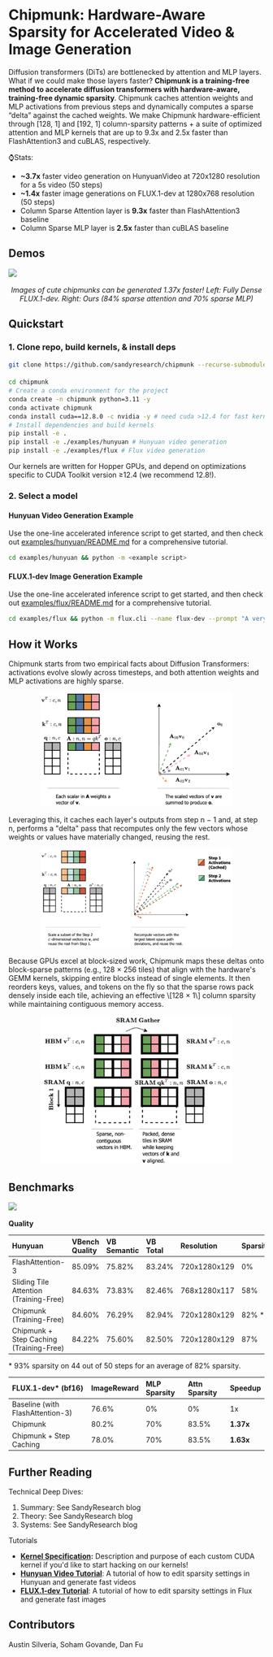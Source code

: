 # Chipmunk: Hardware-Aware Sparsity for Accelerated Video & Image Generation

Diffusion transformers (DiTs) are bottlenecked by attention and MLP layers. What if we could make those layers faster? **Chipmunk is a training-free method to accelerate diffusion transformers with hardware-aware, training-free dynamic sparsity**. Chipmunk caches attention weights and MLP activations from previous steps and dynamically computes a sparse “delta” against the cached weights. We make Chipmunk hardware-efficient through \[128, 1\] and \[192, 1\] column-sparsity patterns \+ a suite of optimized attention and MLP kernels that are up to 9.3x and 2.5x faster than FlashAttention3 and cuBLAS, respectively. 

⌚️Stats:

- **\~3.7x** faster video generation on HunyuanVideo at 720x1280 resolution for a 5s video (50 steps)  
- **\~1.4x** faster image generations on FLUX.1-dev at 1280x768 resolution (50 steps)  
- Column Sparse Attention layer is **9.3x** faster than FlashAttention3 baseline  
- Column Sparse MLP layer is **2.5x** faster than cuBLAS baseline

## Demos


![][comparison]
<p align="center"><i>Images of cute chipmunks can be generated 1.37x faster! Left: Fully Dense FLUX.1-dev. Right: Ours (84% sparse attention and 70% sparse MLP)</i></p>


## Quickstart

### 1\. Clone repo, build kernels, & install deps
```bash
git clone https://github.com/sandyresearch/chipmunk --recurse-submodules --shallow-submodules --depth 1

cd chipmunk
# Create a conda environment for the project
conda create -n chipmunk python=3.11 -y
conda activate chipmunk
conda install cuda==12.8.0 -c nvidia -y # need cuda >12.4 for fast kernel performance!
# Install dependencies and build kernels
pip install -e .
pip install -e ./examples/hunyuan # Hunyuan video generation
pip install -e ./examples/flux # Flux video generation
```

Our kernels are written for Hopper GPUs, and depend on optimizations specific to CUDA Toolkit version ≥12.4 (we recommend 12.8\!).

### 2\. Select a model

#### Hunyuan Video Generation Example

Use the one-line accelerated inference script to get started, and then check out [examples/hunyuan/README.md](examples/hunyuan/README.md) for a comprehensive tutorial.

```bash
cd examples/hunyuan && python -m <example script>
```

#### FLUX.1-dev Image Generation Example

Use the one-line accelerated inference script to get started, and then check out [examples/flux/README.md](examples/flux/README.md) for a comprehensive tutorial.

```bash
cd examples/flux && python -m flux.cli --name flux-dev --prompt "A very cute cartoon chipmunk dressed up as a ninja holding katanas"
```

## How it Works

Chipmunk starts from two empirical facts about Diffusion Transformers: activations evolve slowly across timesteps, and both attention weights and MLP activations are highly sparse.   
<p align="center"><img src="assets/images/howitworks-sum.png" width="75%"></p>
Leveraging this, it caches each layer's outputs from step n − 1 and, at step n, performs a "delta" pass that recomputes only the few vectors whose weights or values have materially changed, reusing the rest.   
<p align="center"><img src="assets/images/howitworks-cache.png" width="75%"></p>
Because GPUs excel at block‑sized work, Chipmunk maps these deltas onto block‑sparse patterns (e.g., 128 × 256 tiles) that align with the hardware's GEMM kernels, skipping entire blocks instead of single elements. It then reorders keys, values, and tokens on the fly so that the sparse rows pack densely inside each tile, achieving an effective \[128 × 1\] column sparsity while maintaining contiguous memory access.   
<p align="center"><img src="assets/images/howitworks-sram.png" width="75%"></p>

## Benchmarks

![][speed]

**Quality**

| Hunyuan | VBench Quality | VB Semantic | VB Total | Resolution | Sparsity | Latency | Speedup |
| :---- | :---- | :---- | :---- | :---- | :---- | :---- | :---- |
| FlashAttention-3 | 85.09% | 75.82% | 83.24% | 720x1280x129 | 0% | 1030s | 1x |
| Sliding Tile Attention (Training-Free) | 84.63% | 73.83% | 82.46% | 768x1280x117 | 58% | 945s \-\> 527s | 1.79x |
| Chipmunk (Training-Free) | 84.60% | 76.29% | 82.94% | 720x1280x129 | 82% \* | 1030s \-\> 477s | 2.16x |
| Chipmunk \+ Step Caching (Training-Free) | 84.22% | 75.60% | 82.50% | 720x1280x129 | 87% | 1030s \-\> 277s | 3.72x |

 \* 93% sparsity on 44 out of 50 steps for an average of 82% sparsity.

| FLUX.1-dev\* (bf16) | ImageReward | MLP Sparsity | Attn Sparsity | Speedup |
| :---- | :---- | :---- | :---- | :---- |
| Baseline (with FlashAttention-3) | 76.6% | 0% | 0% | 1x |
| Chipmunk | 80.2%	 | 70% | 83.5% | **1.37x** |
| Chipmunk \+ Step Caching | 78.0% | 70% | 83.5% | **1.63x** |

## Further Reading

Technical Deep Dives:

1. Summary: See SandyResearch blog  
2. Theory: See SandyResearch blog  
3. Systems: See SandyResearch blog

Tutorials

* **[Kernel Specification](csrc/README.md):** Description and purpose of each custom CUDA kernel if you'd like to start hacking on our kernels\!  
* **[Hunyuan Video Tutorial](examples/hunyuan/README.md)**: A tutorial of how to edit sparsity settings in Hunyuan and generate fast videos  
* **[FLUX.1-dev Tutorial](examples/flux/README.md)**: A tutorial of how to edit sparsity settings in Flux and generate fast images

## Contributors

Austin Silveria, Soham Govande, Dan Fu

[howitworks-sum]: assets/images/howitworks-sum.png
[howitworks-cache]: assets/images/howitworks-cache.png
[howitworks-sram]: assets/images/howitworks-sram.png
[video-grid]: assets/videos/comparison-grid.mp4
[speed]: assets/images/speed.png
[comparison]: assets/images/chipmunk-comparison.png
